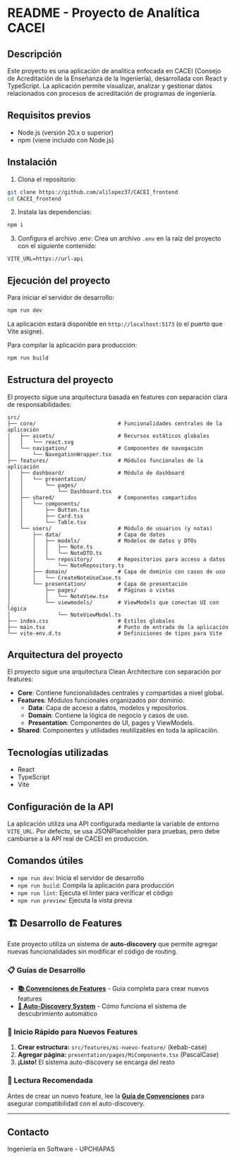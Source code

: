 # README - Proyecto de Analítica CACEI

## Descripción
Este proyecto es una aplicación de analítica enfocada en CACEI (Consejo de Acreditación de la Enseñanza de la Ingeniería), desarrollada con React y TypeScript. La aplicación permite visualizar, analizar y gestionar datos relacionados con procesos de acreditación de programas de ingeniería.

## Requisitos previos
- Node.js (versión 20.x o superior)
- npm (viene incluido con Node.js)

## Instalación

1. Clona el repositorio:
```bash
git clone https://github.com/alilopez37/CACEI_frontend
cd CACEI_frontend
```

2. Instala las dependencias:
```bash
npm i
```

3. Configura el archivo .env:
Crea un archivo `.env` en la raíz del proyecto con el siguiente contenido:
```
VITE_URL=https://url-api
```

## Ejecución del proyecto

Para iniciar el servidor de desarrollo:
```bash
npm run dev
```

La aplicación estará disponible en `http://localhost:5173` (o el puerto que Vite asigne).

Para compilar la aplicación para producción:
```bash
npm run build
```

## Estructura del proyecto

El proyecto sigue una arquitectura basada en features con separación clara de responsabilidades:

```
src/
├── core/                          # Funcionalidades centrales de la aplicación
│   ├── assets/                    # Recursos estáticos globales
│   │   └── react.svg
│   └── navigation/                # Componentes de navegación
│       └── NavegationWrapper.tsx
├── features/                      # Módulos funcionales de la aplicación
│   ├── dashboard/                 # Módulo de dashboard
│   │   └── presentation/
│   │       └── pages/
│   │           └── Dashboard.tsx
│   ├── shared/                    # Componentes compartidos
│   │   └── components/
│   │       ├── Button.tsx
│   │       ├── Card.tsx
│   │       └── Table.tsx
│   └── users/                     # Módulo de usuarios (y notas)
│       ├── data/                  # Capa de datos
│       │   ├── models/            # Modelos de datos y DTOs
│       │   │   ├── Note.ts
│       │   │   └── NoteDTO.ts
│       │   └── repository/        # Repositorios para acceso a datos
│       │       └── NoteRepository.ts
│       ├── domain/                # Capa de dominio con casos de uso
│       │   └── CreateNoteUseCase.ts
│       └── presentation/          # Capa de presentación
│           ├── pages/             # Páginas o vistas
│           │   └── NoteView.tsx
│           └── viewmodels/        # ViewModels que conectan UI con lógica
│               └── NoteViewModel.ts
├── index.css                      # Estilos globales
├── main.tsx                       # Punto de entrada de la aplicación
└── vite-env.d.ts                  # Definiciones de tipos para Vite
```

## Arquitectura del proyecto

El proyecto sigue una arquitectura Clean Architecture con separación por features:

- **Core**: Contiene funcionalidades centrales y compartidas a nivel global.
- **Features**: Módulos funcionales organizados por dominio.
  - **Data**: Capa de acceso a datos, modelos y repositorios.
  - **Domain**: Contiene la lógica de negocio y casos de uso.
  - **Presentation**: Componentes de UI, pages y ViewModels.
- **Shared**: Componentes y utilidades reutilizables en toda la aplicación.

## Tecnologías utilizadas
- React
- TypeScript
- Vite

## Configuración de la API
La aplicación utiliza una API configurada mediante la variable de entorno `VITE_URL`. Por defecto, se usa JSONPlaceholder para pruebas, pero debe cambiarse a la API real de CACEI en producción.

## Comandos útiles
- `npm run dev`: Inicia el servidor de desarrollo
- `npm run build`: Compila la aplicación para producción
- `npm run lint`: Ejecuta el linter para verificar el código
- `npm run preview`: Ejecuta la vista previa


## 🏗️ Desarrollo de Features

Este proyecto utiliza un sistema de **auto-discovery** que permite agregar nuevas funcionalidades sin modificar el código de routing.

### 📋 Guías de Desarrollo

- **[📚 Convenciones de Features](./docs/FEATURE-CONVENTIONS.md)** - Guía completa para crear nuevos features
- **[🔧 Auto-Discovery System](./docs/FEATURE-CONVENTIONS.md#troubleshooting)** - Cómo funciona el sistema de descubrimiento automático

### 🚀 Inicio Rápido para Nuevos Features

1. **Crear estructura:** `src/features/mi-nuevo-feature/` (kebab-case)
2. **Agregar página:** `presentation/pages/MiComponente.tsx` (PascalCase)
3. **¡Listo!** El sistema auto-discovery se encarga del resto

### 📖 Lectura Recomendada

Antes de crear un nuevo feature, lee la [**Guía de Convenciones**](./docs/FEATURE-CONVENTIONS.md) para asegurar compatibilidad con el auto-discovery.

---

## Contacto
Ingeniería en Software - UPCHIAPAS